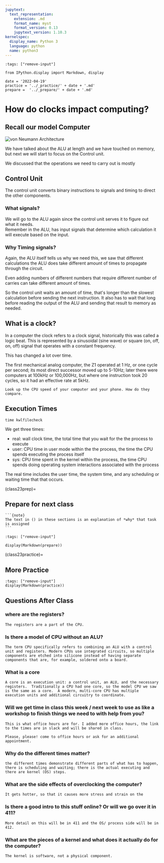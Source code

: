 ```yaml
---
jupytext:
  text_representation:
    extension: .md
    format_name: myst
    format_version: 0.13
    jupytext_version: 1.10.3
kernelspec:
  display_name: Python 3
  language: python
  name: python3
---
```



```{code-cell} ipython3
:tags: ["remove-input"]

from IPython.display import Markdown, display

date = '2022-04-19'
practice = '../_practice/' + date + '.md'
prepare =  '../_prepare/' + date + '.md'
```

# How do clocks impact computing?

## Recall our model Computer

![von Neumann Architecture](https://upload.wikimedia.org/wikipedia/commons/thumb/e/e5/Von_Neumann_Architecture.svg/2560px-Von_Neumann_Architecture.svg.png)

We have talked about the ALU at length and we have touched on memory, but next we will start to focus on the Control unit.

We discussed that the operations we need to carry out is mostly


## Control Unit

The control unit converts binary instructions to signals and timing to direct the other components.



###  What signals?

We will go to the ALU again since the control unit serves it to figure out what it needs.  
Remember in the ALU, has input signals that determine which calculation it will execute based on the input.


### Why Timing signals?

Again, the ALU itself tells us why we need this, we saw that different calculations the ALU does take different amount of times to propagate through the circuit.

Even adding numbers of different numbers that require different number of carries can take different amount of times.

So the control unit waits an amount of time, that's longer than the slowest calculation before sending the next instruction.  It also has to wait that long before reading the output of the ALU and sending that result to memory as needed.  

## What is a clock?

In a computer the clock refers to a clock signal, historically this was called a logic beat. This is represented by a sinusoidal (sine wave) or square (on, off, on, off) signal that operates with a constant frequency.  

This has changed a lot over time.  


The first mechanical analog computer, the Z1 operated at 1 Hz, or one cycle per second; its most direct successor moved up to 5-10Hz; later there were computers at 100kHz or 100,000Hz, but where one instruction took 20 cycles, so it had an effective rate at 5kHz.

```{admonition} Try it Yourself
Look up the CPU speed of your computer and your phone. How do they compare.
```


## Execution Times

```
time kwlfilecheck
```


We get three times:

- real: wall clock time, the total time that you wait for the the process to execute
- user: CPU time in user mode within the the process, the time the CPU spends executing the process itself
- sys: CPU time spent in the kernel within the process, the time CPU spends doing operating system interactions associated with the process


The real time includes the user time, the system time, and any scheduling or waiting time that that occurs.  





(class23prep)=
## Prepare for next class

````{margin}
```{note}
The text in () in these sections is an explanation of *why* that task is assigned
```
````


```{code-cell} ipython3
:tags: ["remove-input"]

display(Markdown(prepare))
```



(class23practice)=
## More Practice



```{code-cell} ipython3
:tags: ["remove-input"]
display(Markdown(practice))
```

## Questions After Class

### where are the registers?
```{toggle}
The registers are a part of the CPU.
```


### Is there a model of CPU without an ALU?
```{toggle}
The term CPU specifically refers to combining an ALU with a control unit and registers. Modern CPUs use integrated circuits, so multiple components are etched into silicone instead of having separate components that are, for example, soldered onto a board.
```

### What is a core
```{toggle}
A core is an execution unit: a control unit, an ALU, and the necessary registers.  Traditionally a CPU had one core, so the model CPU we saw is the same as a core.  A modern, multi-core CPU has multiple execution units and additional circuitry to coordinate.
```

### Will we get time in class this week / next week to use as like a workshop to finish things we need to with help from you?
```{toggle}
This is what office hours are for. I added more office hours, the link to the times are in slack and will be shared in class.

Please, please! come to office hours or ask for an additional appointment.
```


### Why do the different times matter?
```{toggle}
the different times demonstrate different parts of what has to happen, there is scheduling and waiting; there is the actual executing and there are kernel (OS) steps. 
```

### What are the side effects of overclocking the computer?
```{toggle}
It gets hotter, so that it causes more stress and strain on the
```

### Is there a good intro to this stuff online? Or will we go over it in 411?
```{toggle}
More detail on this will be in 411 and the OS/ process side will be in 412.
```

### What are the pieces of a kernel and what does it actually do for the computer?
```{toggle}
The kernel is software, not a physical component.
```
